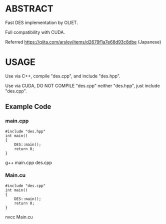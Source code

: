 # ABSTRACT

Fast DES implementation by OLIET.

Full compatibility with CUDA.

Referred https://qiita.com/arsley/items/d2679f1a7e68d93c8dbe (Japanese)

# USAGE
Use via C++, compile "des.cpp", and include "des.hpp".

Use via CUDA, DO NOT COMPILE "des.cpp" neither "des.hpp", just include "des.cpp".

## Example Code
### main.cpp
    #include "des.hpp"
    int main()
    {
        DES::main();
        return 0;
    }

g++ main.cpp des.cpp

### Main.cu
    #include "des.cpp"
    int main()
    {
        DES::main();
        return 0;
    }

nvcc Main.cu

